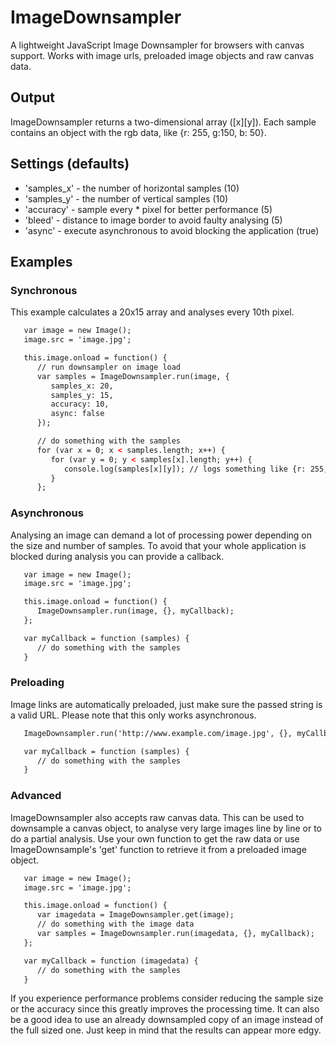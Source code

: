 # ImageDownsampler

A lightweight JavaScript Image Downsampler for browsers with canvas support. Works with image urls, preloaded image objects and raw canvas data.

## Output

ImageDownsampler returns a two-dimensional array ([x][y]). Each sample contains an object with the rgb data, like {r: 255, g:150, b: 50}.

## Settings (defaults)

- 'samples_x' - the number of horizontal samples (10)
- 'samples_y' - the number of vertical samples (10)
- 'accuracy' - sample every * pixel for better performance (5)
- 'bleed' - distance to image border to avoid faulty analysing (5)
- 'async' - execute asynchronous to avoid blocking the application (true)

## Examples

### Synchronous

This example calculates a 20x15 array and analyses every 10th pixel.

```html
   var image = new Image();
   image.src = 'image.jpg';

   this.image.onload = function() {
      // run downsampler on image load
      var samples = ImageDownsampler.run(image, {
         samples_x: 20,
         samples_y: 15,
         accuracy: 10,
         async: false
      });

      // do something with the samples
      for (var x = 0; x < samples.length; x++) {
         for (var y = 0; y < samples[x].length; y++) {
            console.log(samples[x][y]); // logs something like {r: 255, g:150, b: 50}
         }
      };
```

### Asynchronous

Analysing an image can demand a lot of processing power depending on the size and number of samples. To avoid that your whole application is blocked during analysis you can provide a callback.

```html
   var image = new Image();
   image.src = 'image.jpg';

   this.image.onload = function() {
      ImageDownsampler.run(image, {}, myCallback);
   };

   var myCallback = function (samples) {
      // do something with the samples
   }
```

### Preloading

Image links are automatically preloaded, just make sure the passed string is a valid URL. Please note that this only works asynchronous.

```html
   ImageDownsampler.run('http://www.example.com/image.jpg', {}, myCallback);

   var myCallback = function (samples) {
      // do something with the samples
   }
```

### Advanced

ImageDownsampler also accepts raw canvas data. This can be used to downsample a canvas object, to analyse very large images line by line or to do a partial analysis. Use your own function to get the raw data or use ImageDownsample's 'get' function to retrieve it from a preloaded image object.

```html
   var image = new Image();
   image.src = 'image.jpg';

   this.image.onload = function() {
      var imagedata = ImageDownsampler.get(image);
      // do something with the image data
      var samples = ImageDownsampler.run(imagedata, {}, myCallback);
   };

   var myCallback = function (imagedata) {
      // do something with the samples
   }
```

If you experience performance problems consider reducing the sample size or the accuracy since this greatly improves the processing time. It can also be a good idea to use an already downsampled copy of an image instead of the full sized one. Just keep in mind that the results can appear more edgy.
